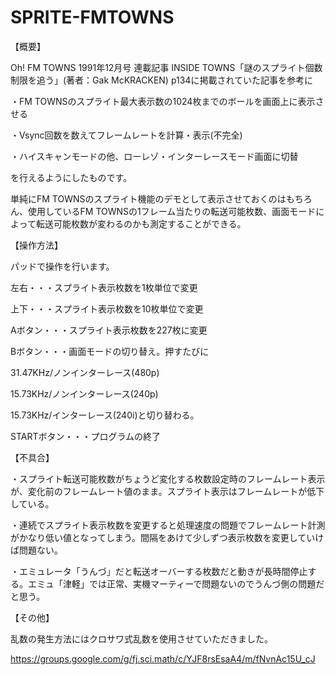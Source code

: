 # SPRITE-FMTOWNS

【概要】

Oh! FM TOWNS 1991年12月号  連載記事 INSIDE TOWNS「謎のスプライト個数制限を追う」(著者：Gak McKRACKEN) p134に掲載されていた記事を参考に

・FM TOWNSのスプライト最大表示数の1024枚までのボールを画面上に表示させる

・Vsync回数を数えてフレームレートを計算・表示(不完全)

・ハイスキャンモードの他、ローレゾ・インターレースモード画面に切替

を行えるようにしたものです。

単純にFM TOWNSのスプライト機能のデモとして表示させておくのはもちろん、使用しているFM TOWNSの1フレーム当たりの転送可能枚数、画面モードによって転送可能枚数が変わるのかも測定することができる。


【操作方法】

パッドで操作を行います。

左右・・・スプライト表示枚数を1枚単位で変更

上下・・・スプライト表示枚数を10枚単位で変更

Aボタン・・・スプライト表示枚数を227枚に変更

Bボタン・・・画面モードの切り替え。押すたびに

31.47KHz/ノンインターレース(480p)

15.73KHz/ノンインターレース(240p)

15.73KHz/インターレース(240i)と切り替わる。

STARTボタン・・・プログラムの終了



【不具合】

・スプライト転送可能枚数がちょうど変化する枚数設定時のフレームレート表示が、変化前のフレームレート値のまま。スプライト表示はフレームレートが低下している。

・連続でスプライト表示枚数を変更すると処理速度の問題でフレームレート計測がかなり低い値となってしまう。間隔をあけて少しずつ表示枚数を変更していけば問題ない。

・エミュレータ「うんづ」だと転送オーバーする枚数だと動きが長時間停止する。エミュ「津軽」では正常、実機マーティーで問題ないのでうんづ側の問題だと思う。



【その他】

乱数の発生方法にはクロサワ式乱数を使用させていただきました。

https://groups.google.com/g/fj.sci.math/c/YJF8rsEsaA4/m/fNvnAc15U_cJ
